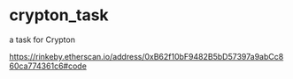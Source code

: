 # crypton_task
a task for Crypton

https://rinkeby.etherscan.io/address/0xB62f10bF9482B5bD57397a9abCc860ca774361c6#code

